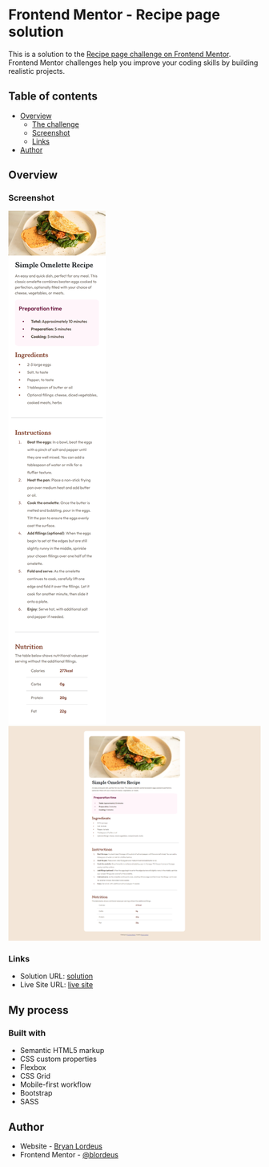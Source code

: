 # Frontend Mentor - Recipe page solution

This is a solution to the [Recipe page challenge on Frontend Mentor](https://www.frontendmentor.io/challenges/recipe-page-KiTsR8QQKm). Frontend Mentor challenges help you improve your coding skills by building realistic projects. 

## Table of contents

- [Overview](#overview)
  - [The challenge](#the-challenge)
  - [Screenshot](#screenshot)
  - [Links](#links)
- [Author](#author)



## Overview

### Screenshot

![](./127.0.0.1_5500_recipe-page-main_index.html.png)
![](./FireShot%20Capture%20057%20-%20Frontend%20Mentor%20-%20Recipe%20page%20-%20127.0.0.1.png)




### Links

- Solution URL: [solution](https://github.com/blordeus/recipe-page)
- Live Site URL: [live site](https://blordeus.github.io/recipe-page/)

## My process

### Built with

- Semantic HTML5 markup
- CSS custom properties
- Flexbox
- CSS Grid
- Mobile-first workflow
- Bootstrap
- SASS



## Author

- Website - [Bryan Lordeus](https://www.bryanlordeus.com)
- Frontend Mentor - [@blordeus](https://www.frontendmentor.io/profile/blordeus)



